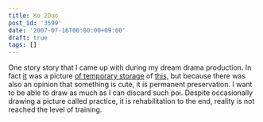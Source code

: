 ```yaml
---
title: Ko 2Duo
post_id: '3599'
date: '2007-07-16T00:00:00+09:00'
draft: true
tags: []
---
```


One story story that I came up with during my dream drama production. In fact [it](/3546) was a picture [of temporary storage](/3546) of [this,](/3546) but because there was also an opinion that something is cute, it is permanent preservation. I want to be able to draw as much as I can discard such poi. Despite occasionally drawing a picture called practice, it is rehabilitation to the end, reality is not reached the level of training.
